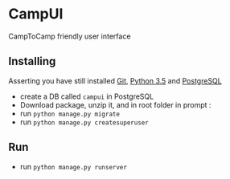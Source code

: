 # CampUI
CampToCamp friendly user interface

## Installing
Asserting you have still installed [Git](https://git-scm.com/), [Python 3.5](https://www.python.org/) and [PostgreSQL](https://www.postgresql.org/)

* create a DB called `campui` in PostgreSQL
* Download package, unzip it, and in root folder in prompt : 
* run `python manage.py migrate`
* run `python manage.py createsuperuser`

## Run
* run `python manage.py runserver`
